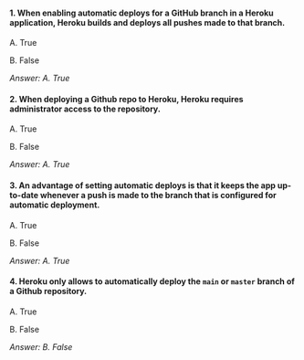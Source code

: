 

#### 1. When enabling automatic deploys for a GitHub branch in a Heroku application, Heroku builds and deploys all pushes made to that branch.

A. True

B. False

*Answer: A. True*


#### 2. When deploying a Github repo to Heroku, Heroku requires administrator access to the repository.

A. True

B. False

*Answer: A. True*

#### 3. An advantage of setting automatic deploys is that it keeps the app up-to-date whenever a push is made to the branch that is configured for automatic deployment.

A. True

B. False

*Answer: A. True*

#### 4. Heroku only allows to automatically deploy the `main` or `master` branch of a Github repository.

A. True

B. False

*Answer: B. False*



